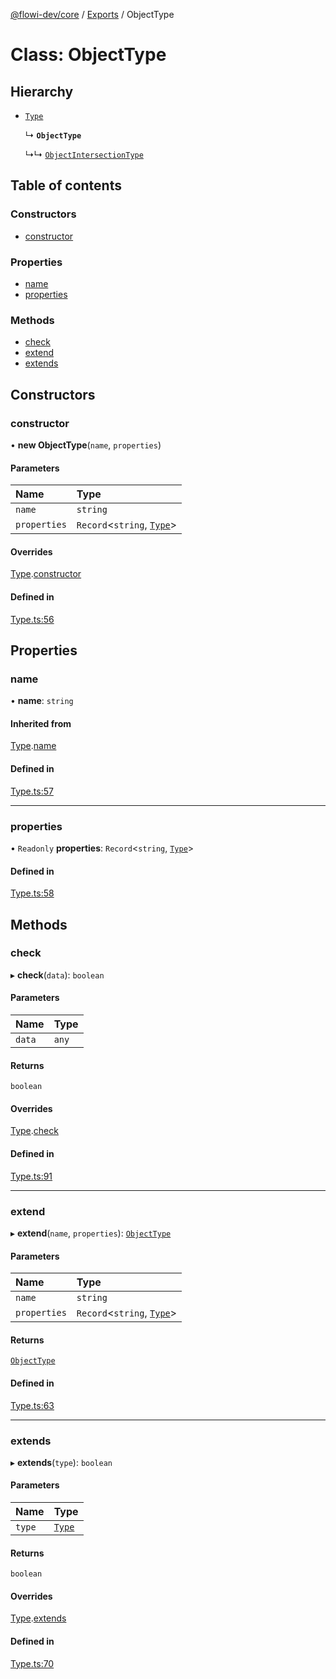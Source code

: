 [@flowi-dev/core](../README.md) / [Exports](../modules.md) / ObjectType

# Class: ObjectType

## Hierarchy

- [`Type`](Type.md)

  ↳ **`ObjectType`**

  ↳↳ [`ObjectIntersectionType`](ObjectIntersectionType.md)

## Table of contents

### Constructors

- [constructor](ObjectType.md#constructor)

### Properties

- [name](ObjectType.md#name)
- [properties](ObjectType.md#properties)

### Methods

- [check](ObjectType.md#check)
- [extend](ObjectType.md#extend)
- [extends](ObjectType.md#extends)

## Constructors

### constructor

• **new ObjectType**(`name`, `properties`)

#### Parameters

| Name | Type |
| :------ | :------ |
| `name` | `string` |
| `properties` | `Record`<`string`, [`Type`](Type.md)\> |

#### Overrides

[Type](Type.md).[constructor](Type.md#constructor)

#### Defined in

[Type.ts:56](https://github.com/flowi-dev/core/blob/51677ec/src/classes/Type.ts#L56)

## Properties

### name

• **name**: `string`

#### Inherited from

[Type](Type.md).[name](Type.md#name)

#### Defined in

[Type.ts:57](https://github.com/flowi-dev/core/blob/51677ec/src/classes/Type.ts#L57)

___

### properties

• `Readonly` **properties**: `Record`<`string`, [`Type`](Type.md)\>

#### Defined in

[Type.ts:58](https://github.com/flowi-dev/core/blob/51677ec/src/classes/Type.ts#L58)

## Methods

### check

▸ **check**(`data`): `boolean`

#### Parameters

| Name | Type |
| :------ | :------ |
| `data` | `any` |

#### Returns

`boolean`

#### Overrides

[Type](Type.md).[check](Type.md#check)

#### Defined in

[Type.ts:91](https://github.com/flowi-dev/core/blob/51677ec/src/classes/Type.ts#L91)

___

### extend

▸ **extend**(`name`, `properties`): [`ObjectType`](ObjectType.md)

#### Parameters

| Name | Type |
| :------ | :------ |
| `name` | `string` |
| `properties` | `Record`<`string`, [`Type`](Type.md)\> |

#### Returns

[`ObjectType`](ObjectType.md)

#### Defined in

[Type.ts:63](https://github.com/flowi-dev/core/blob/51677ec/src/classes/Type.ts#L63)

___

### extends

▸ **extends**(`type`): `boolean`

#### Parameters

| Name | Type |
| :------ | :------ |
| `type` | [`Type`](Type.md) |

#### Returns

`boolean`

#### Overrides

[Type](Type.md).[extends](Type.md#extends)

#### Defined in

[Type.ts:70](https://github.com/flowi-dev/core/blob/51677ec/src/classes/Type.ts#L70)
